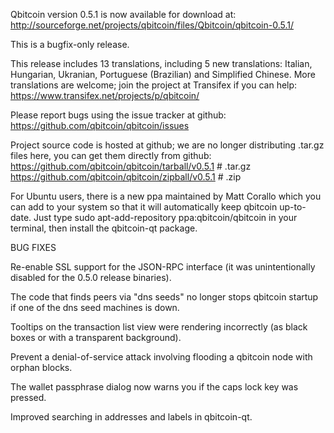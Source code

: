 Qbitcoin version 0.5.1 is now available for download at:
http://sourceforge.net/projects/qbitcoin/files/Qbitcoin/qbitcoin-0.5.1/

This is a bugfix-only release.

This release includes 13 translations, including 5 new translations:
Italian, Hungarian, Ukranian, Portuguese (Brazilian) and Simplified Chinese.
More translations are welcome; join the project at Transifex if you can help:
https://www.transifex.net/projects/p/qbitcoin/

Please report bugs using the issue tracker at github:
https://github.com/qbitcoin/qbitcoin/issues

Project source code is hosted at github; we are no longer
distributing .tar.gz files here, you can get them
directly from github:
https://github.com/qbitcoin/qbitcoin/tarball/v0.5.1  # .tar.gz
https://github.com/qbitcoin/qbitcoin/zipball/v0.5.1  # .zip

For Ubuntu users, there is a new ppa maintained by Matt Corallo which
you can add to your system so that it will automatically keep
qbitcoin up-to-date.  Just type
sudo apt-add-repository ppa:qbitcoin/qbitcoin
in your terminal, then install the qbitcoin-qt package.


BUG FIXES

Re-enable SSL support for the JSON-RPC interface (it was unintentionally
disabled for the 0.5.0 release binaries).

The code that finds peers via "dns seeds" no longer stops qbitcoin startup
if one of the dns seed machines is down.

Tooltips on the transaction list view were rendering incorrectly (as black boxes
or with a transparent background).

Prevent a denial-of-service attack involving flooding a qbitcoin node with
orphan blocks.

The wallet passphrase dialog now warns you if the caps lock key was pressed.

Improved searching in addresses and labels in qbitcoin-qt.
